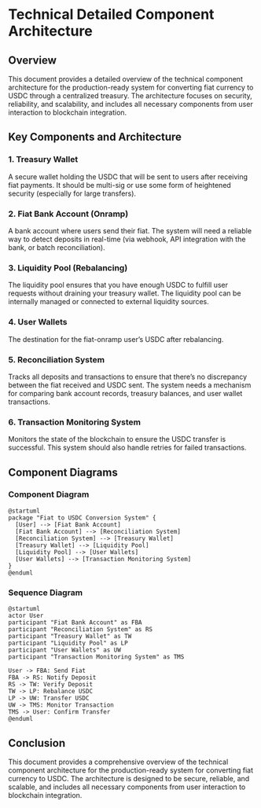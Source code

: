 # Technical Detailed Component Architecture

## Overview

This document provides a detailed overview of the technical component architecture for the production-ready system for converting fiat currency to USDC through a centralized treasury. The architecture focuses on security, reliability, and scalability, and includes all necessary components from user interaction to blockchain integration.

## Key Components and Architecture

### 1. Treasury Wallet
A secure wallet holding the USDC that will be sent to users after receiving fiat payments. It should be multi-sig or use some form of heightened security (especially for large transfers).

### 2. Fiat Bank Account (Onramp)
A bank account where users send their fiat. The system will need a reliable way to detect deposits in real-time (via webhook, API integration with the bank, or batch reconciliation).

### 3. Liquidity Pool (Rebalancing)
The liquidity pool ensures that you have enough USDC to fulfill user requests without draining your treasury wallet. The liquidity pool can be internally managed or connected to external liquidity sources.

### 4. User Wallets
The destination for the fiat-onramp user’s USDC after rebalancing.

### 5. Reconciliation System
Tracks all deposits and transactions to ensure that there’s no discrepancy between the fiat received and USDC sent. The system needs a mechanism for comparing bank account records, treasury balances, and user wallet transactions.

### 6. Transaction Monitoring System
Monitors the state of the blockchain to ensure the USDC transfer is successful. This system should also handle retries for failed transactions.

## Component Diagrams

### Component Diagram
```plantuml
@startuml
package "Fiat to USDC Conversion System" {
  [User] --> [Fiat Bank Account]
  [Fiat Bank Account] --> [Reconciliation System]
  [Reconciliation System] --> [Treasury Wallet]
  [Treasury Wallet] --> [Liquidity Pool]
  [Liquidity Pool] --> [User Wallets]
  [User Wallets] --> [Transaction Monitoring System]
}
@enduml
```

### Sequence Diagram
```plantuml
@startuml
actor User
participant "Fiat Bank Account" as FBA
participant "Reconciliation System" as RS
participant "Treasury Wallet" as TW
participant "Liquidity Pool" as LP
participant "User Wallets" as UW
participant "Transaction Monitoring System" as TMS

User -> FBA: Send Fiat
FBA -> RS: Notify Deposit
RS -> TW: Verify Deposit
TW -> LP: Rebalance USDC
LP -> UW: Transfer USDC
UW -> TMS: Monitor Transaction
TMS -> User: Confirm Transfer
@enduml
```

## Conclusion

This document provides a comprehensive overview of the technical component architecture for the production-ready system for converting fiat currency to USDC. The architecture is designed to be secure, reliable, and scalable, and includes all necessary components from user interaction to blockchain integration.
